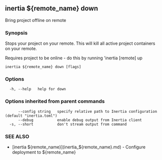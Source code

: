 ## inertia ${remote_name} down

Bring project offline on remote

### Synopsis

Stops your project on your remote. This will kill all active project containers on your remote.
	
Requires project to be online - do this by running 'inertia [remote] up

```
inertia ${remote_name} down [flags]
```

### Options

```
  -h, --help   help for down
```

### Options inherited from parent commands

```
      --config string   specify relative path to Inertia configuration (default "inertia.toml")
      --debug           enable debug output from Inertia client
  -s, --short           don't stream output from command
```

### SEE ALSO

* [inertia ${remote_name}](inertia_${remote_name}.md)	 - Configure deployment to ${remote_name}

